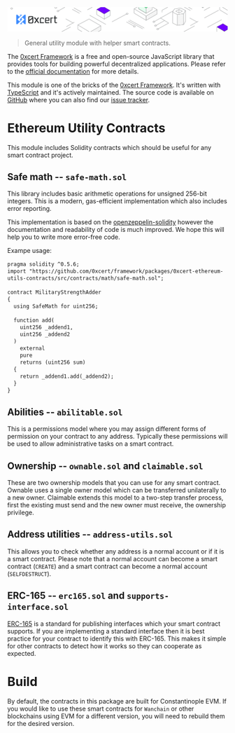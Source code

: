 <img src="../../assets/cover-sub.png" />

> General utility module with helper smart contracts.

The [0xcert Framework](https://docs.0xcert.org) is a free and open-source JavaScript library that provides tools for building powerful decentralized applications. Please refer to the [official documentation](https://docs.0xcert.org) for more details.

This module is one of the bricks of the [0xcert Framework](https://docs.0xcert.org). It's written with [TypeScript](https://www.typescriptlang.org) and it's actively maintained. The source code is available on [GitHub](https://github.com/0xcert/framework) where you can also find our [issue tracker](https://github.com/0xcert/framework/issues).

# Ethereum Utility Contracts

This module includes Solidity contracts which should be useful for any smart contract project.

## Safe math -- `safe-math.sol`

This library includes basic arithmetic operations for unsigned 256-bit integers. This is a modern, gas-efficient implementation which also includes error reporting.

This implementation is based on the [openzeppelin-solidity](https://github.com/OpenZeppelin/openzeppelin-solidity/blob/master/contracts/math/SafeMath.sol) however the documentation and readability of code is much improved. We hope this will help you to write more error-free code.

Exampe usage:

```solidity
pragma solidity ^0.5.6;
import "https://github.com/0xcert/framework/packages/0xcert-ethereum-utils-contracts/src/contracts/math/safe-math.sol";

contract MilitaryStrengthAdder
{
  using SafeMath for uint256;
    
  function add(
    uint256 _addend1,
    uint256 _addend2
  )
    external
    pure
    returns (uint256 sum)
  {
    return _addend1.add(_addend2);
  }
}
```

## Abilities -- `abilitable.sol`

This is a permissions model where you may assign different forms of permission on your contract to any address. Typically these permissions will be used to allow administrative tasks on a smart contract.

## Ownership -- `ownable.sol` and `claimable.sol`

These are two ownership models that you can use for any smart contract. Ownable uses a single owner model which can be transferred unilaterally to a new owner. Claimable extends this model to a two-step transfer process, first the existing must send and the new owner must receive, the ownership privilege.

## Address utilities -- `address-utils.sol`

This allows you to check whether any address is a normal account or if it is a smart contract. Please note that a normal account can become a smart contract (`CREATE`) and a smart contract can become a normal account (`SELFDESTRUCT`).

## ERC-165 -- `erc165.sol` and `supports-interface.sol`

[ERC-165](https://eips.ethereum.org/EIPS/eip-165) is a standard for publishing interfaces which your smart contract supports. If you are implementing a standard interface then it is best practice for your contract to identify this with ERC-165. This makes it simple for other contracts to detect how it works so they can cooperate as expected.

# Build

By default, the contracts in this package are built for Constantinople EVM. If you would like to use these smart contracts for `Wanchain` or other blockchains using EVM for a different version, you will need to rebuild them for the desired version.
